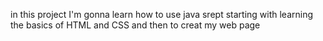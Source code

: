 in this project I'm gonna learn how to use java srept starting with learning the basics of HTML and CSS and then to creat my web page 
